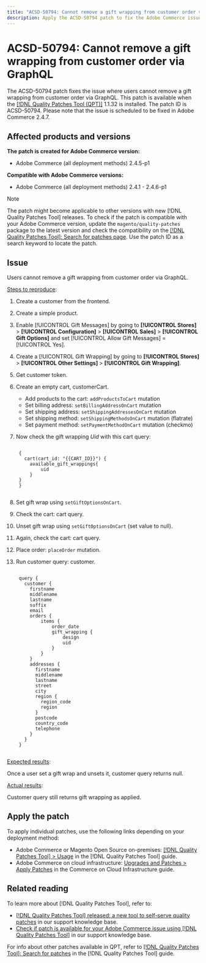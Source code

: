 ```yaml
---
title: "ACSD-50794: Cannot remove a gift wrapping from customer order via GraphQL"
description: Apply the ACSD-50794 patch to fix the Adobe Commerce issue where users cannot remove gift wrapping from the customer order via GraphQL.
---
```


# ACSD-50794: Cannot remove a gift wrapping from customer order via GraphQL

The ACSD-50794 patch fixes the issue where users cannot remove a gift wrapping from customer order via GraphQL. This patch is available when the [[!DNL Quality Patches Tool (QPT)]](/help/announcements/adobe-commerce-announcements/magento-quality-patches-released-new-tool-to-self-serve-quality-patches.md) 1.1.32 is installed. The patch ID is ACSD-50794. Please note that the issue is scheduled to be fixed in Adobe Commerce 2.4.7.

## Affected products and versions

**The patch is created for Adobe Commerce version:**

* Adobe Commerce (all deployment methods) 2.4.5-p1

**Compatible with Adobe Commerce versions:**

* Adobe Commerce (all deployment methods) 2.4.1 - 2.4.6-p1

>[!NOTE]
>
>The patch might become applicable to other versions with new [!DNL Quality Patches Tool] releases. To check if the patch is compatible with your Adobe Commerce version, update the `magento/quality-patches` package to the latest version and check the compatibility on the [[!DNL Quality Patches Tool]: Search for patches page](https://experienceleague.adobe.com/tools/commerce-quality-patches/index.html). Use the patch ID as a search keyword to locate the patch.

## Issue

Users cannot remove a gift wrapping from customer order via GraphQL.

<u>Steps to reproduce</u>:

1. Create a customer from the frontend.
1. Create a simple product.
1. Enable [!UICONTROL Gift Messages] by going to **[!UICONTROL Stores]** > **[!UICONTROL Configuration]** > **[!UICONTROL Sales]** > **[!UICONTROL Gift Options]** and set [!UICONTROL Allow Gift Messages] = [!UICONTROL Yes].
1. Create a [!UICONTROL Gift Wrapping] by going to **[!UICONTROL Stores]** > **[!UICONTROL Other Settings]** > **[!UICONTROL Gift Wrapping]**.
1. Get customer token.
1. Create an empty cart, customerCart.
    * Add products to the cart: `addProductsToCart` mutation
    * Set billing address: `setBillingAddressOnCart` mutation
    * Set shipping address: `setShippingAddressesOnCart` mutation
    * Set shipping method: `setShippingMethodsOnCart` mutation (flatrate)
    * Set payment method: `setPaymentMethodOnCart` mutation (checkmo)
1. Now check the gift wrapping *Uid* with this cart query: 

    <pre><code class="language-GraphQL">
    {
      cart(cart_id: "{{CART_ID}}") {
        available_gift_wrappings{
            uid
        }
    }
    }
    </code></pre>
    
1. Set gift wrap using `setGiftOptionsOnCart`.
1. Check the cart: cart query.
1. Unset gift wrap using `setGiftOptionsOnCart` (set value to null).
1. Again, check the cart: cart query.
1. Place order: `placeOrder` mutation.
1. Run customer query: customer.

    <pre><code class="language-graphql">
    query {
      customer {
        firstname
        middlename
        lastname
        suffix
        email
        orders {
            items {
                order_date
                gift_wrapping {
                    design
                    uid
                }
            }
        }
        addresses {
          firstname
          middlename
          lastname
          street
          city
          region {
            region_code
            region
          }
          postcode
          country_code
          telephone
        }
      }
    }
    </code></pre>

<u>Expected results</u>:

Once a user set a gift wrap and unsets it, customer query returns null.

<u>Actual results</u>:

Customer query still returns gift wrapping as applied.

## Apply the patch

To apply individual patches, use the following links depending on your deployment method:

* Adobe Commerce or Magento Open Source on-premises: [[!DNL Quality Patches Tool] > Usage](https://experienceleague.adobe.com/docs/commerce-operations/tools/quality-patches-tool/usage.html) in the [!DNL Quality Patches Tool] guide.
* Adobe Commerce on cloud infrastructure: [Upgrades and Patches > Apply Patches](https://experienceleague.adobe.com/docs/commerce-cloud-service/user-guide/develop/upgrade/apply-patches.html) in the Commerce on Cloud Infrastructure guide.

## Related reading

To learn more about [!DNL Quality Patches Tool], refer to:

* [[!DNL Quality Patches Tool] released: a new tool to self-serve quality patches](/help/announcements/adobe-commerce-announcements/magento-quality-patches-released-new-tool-to-self-serve-quality-patches.md) in our support knowledge base.
* [Check if patch is available for your Adobe Commerce issue using [!DNL Quality Patches Tool]](/help/support-tools/patches-available-in-qpt-tool/check-patch-for-magento-issue-with-magento-quality-patches.md) in our support knowledge base.

For info about other patches available in QPT, refer to [[!DNL Quality Patches Tool]: Search for patches](https://experienceleague.adobe.com/tools/commerce-quality-patches/index.html) in the [!DNL Quality Patches Tool] guide.
